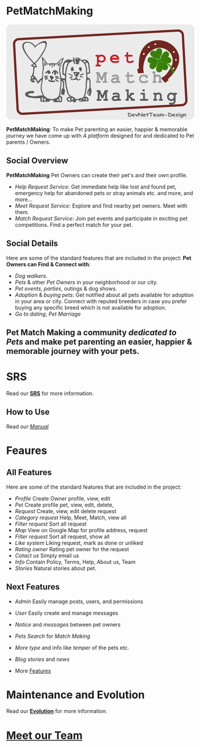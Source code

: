 # PetMatchMaking

![](media/LogoElement.png)

**PetMatchMaking**: To make Pet parenting an easier, happier & memorable journey we have come up with *A platform* designed for and dedicated to Pet parents / Owners.

## Social Overview
**PetMatchMaking** Pet Owners can create their pet's and their own profile. 
* *Help Request Service*: Get immediate help like lost and found pet, emergency help for abandoned pets or stray animals etc. and more, and more...
* *Meet Request Service*: Explore and find nearby pet owners. Meet with them.
* *Match Request Service*:  Join pet events and participate in exciting pet competitions. Find a perfect match for your pet.

## Social Details
Here are some of the standard features that are included in the project:
**Pet Owners can Find & Connect with**:
* *Dog walkers*.
* *Pets* & other *Pet Owners* in your neighborhood or our city.
* *Pet events*, *parties*, outings & dog shows.
* *Adoption* & *buying pets*: Get notified about all pets available for adoption in your area or city. Connect with reputed breeders in case you prefer buying any specific breed which is not available for adoption.
* *Go to dating*, *Pet Marriage*

## Pet Match Making a community *dedicated to Pets* and make pet parenting an easier, happier & memorable journey with your pets.

# SRS
Read our **[SRS](SRS_DevNetTeam_Draft.pdf)** for more information.

## How to Use
Read our *[Manual](UserManual_02.pdf)*

# Feaures

## All Features
Here are some of the standard features that are included in the project:

* *Profile* Create Owner profile, view, edit
* *Pet* Create profile pet, view, edit, delete, 
* *Request* Create, view, edit delete request
* *Category request* Help, Meet, Match, view all
* *Filter request* Sort all request
* *Map* View on Google Map for profile address, request
* *Filter request* Sort all request, show all
* *Like system* Liking request, mark as done or unliked
* *Rating owner* Rating pet owner for the request
* *Cotact us* Simply email us
* *Info* Contain Policy, Terms, Help, About us, Team
* *Stories* Natural stories about pet.

## Next Features

* *Admin* Easily manage posts, users, and permissions
* *User* Easily create and manage messages

* *Notice* and *messages* between pet owners
* *Pets Search* for *Match Making*
* *More type* and info like *temper* of the pets etc.

* *Blog stories* and *news*

* More [Features](features.md)

# Maintenance and Evolution

Read our **[Evolution](Maintenance_and_Evolution.pdf)** for more information.

# [Meet our Team](MeerOurTeam.pdf)
